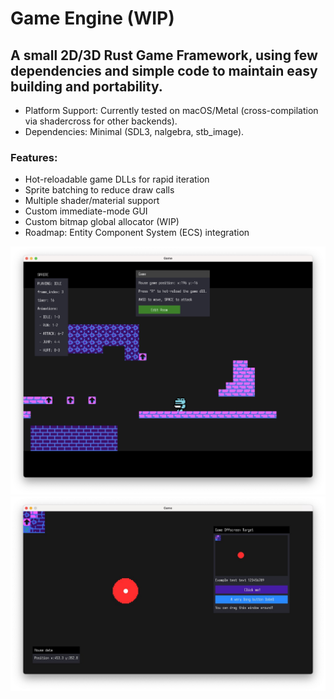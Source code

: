 
# Game Engine (WIP) 

## A small 2D/3D Rust Game Framework, using few dependencies and simple code to maintain easy building and portability.

- Platform Support: Currently tested on macOS/Metal (cross-compilation via shadercross for other backends).
- Dependencies: Minimal (SDL3, nalgebra, stb_image).

### Features:

- Hot-reloadable game DLLs for rapid iteration
- Sprite batching to reduce draw calls
- Multiple shader/material support
- Custom immediate-mode GUI
- Custom bitmap global allocator (WIP)
- Roadmap: Entity Component System (ECS) integration

![demo2](demo2.jpg)
![demo](demo.jpg)